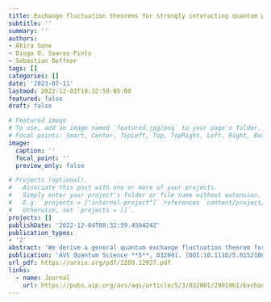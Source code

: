 ```yaml
---
title: Exchange fluctuation theorems for strongly interacting quantum pumps
subtitle: ''
summary: ''
authors:
- Akira Sone
- Diogo O. Soares-Pinto
- Sebastian Deffner
tags: []
categories: []
date: '2023-07-11'
lastmod: 2022-12-03T19:32:59-05:00
featured: false
draft: false

# Featured image
# To use, add an image named `featured.jpg/png` to your page's folder.
# Focal points: Smart, Center, TopLeft, Top, TopRight, Left, Right, BottomLeft, Bottom, BottomRight.
image:
  caption: ''
  focal_point: ''
  preview_only: false

# Projects (optional).
#   Associate this post with one or more of your projects.
#   Simply enter your project's folder or file name without extension.
#   E.g. `projects = ["internal-project"]` references `content/project/deep-learning/index.md`.
#   Otherwise, set `projects = []`.
projects: []
publishDate: '2022-12-04T00:32:59.450424Z'
publication_types:
- '2'
abstract: 'We derive a general quantum exchange fluctuation theorem for multipartite systems with arbitrary coupling strengths by taking into account the informational contribution of the back-action of the quantum measurements. The resulting second law of thermodynamics for the net entropy production is tighter bounded by the quantum mutual information of the conditional thermal state, which is a thermal state conditioned on the initial energy measurement. These results elucidate the role of quantum correlations in the heat exchange between multiple subsystems interacting with arbitrary coupling strengths. '
publication: 'AVS Quantum Science **5**, 032001. [DOI:10.1116/5.0152186](https://doi.org/10.1116/5.0152186)'
url_pdf: https://arxiv.org/pdf/2209.12927.pdf
links:
  - name: Journal
    url: https://pubs.aip.org/avs/aqs/article/5/3/032001/2901961/Exchange-fluctuation-theorems-for-strongly
---
```

